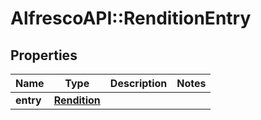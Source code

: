 # AlfrescoAPI::RenditionEntry

## Properties
Name | Type | Description | Notes
------------ | ------------- | ------------- | -------------
**entry** | [**Rendition**](Rendition.md) |  | 


